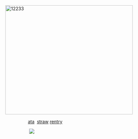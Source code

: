 <img width="400" height="343" alt="12233" src="https://github.com/user-attachments/assets/83e121bb-5fc1-4fdc-b028-9a662381780c" />

‎ ‎ ‎‎ ‎ ‎ ‎ ‎ ‎‎ ‎ ‎ ‎‎‎ ‎ ‎ ‎‎ ‎  ‎‎ ‎ ‎  [ata](https://maeisogai.atabook.org/) ‎ [straw](https://semi-senioritis.straw.page/)‎ [rentry](https://rentry.co/aesopology)



‎ ‎ ‎ ‎ ‎‎ ‎ ‎   ‎ ‎ ‎ ‎   ‎ ‎ ‎ ‎‎‎ ‎    ‎ ‎ ‎ ![](https://komarev.com/ghpvc/?username=aesopology&color=FFD2C0)
